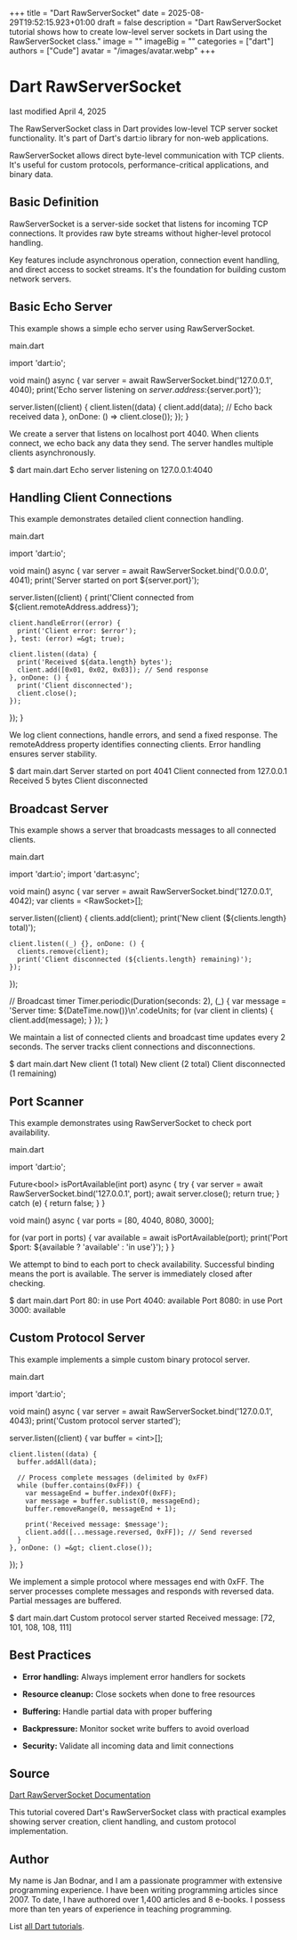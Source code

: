 +++
title = "Dart RawServerSocket"
date = 2025-08-29T19:52:15.923+01:00
draft = false
description = "Dart RawServerSocket tutorial shows how to create low-level server sockets in Dart using the RawServerSocket class."
image = ""
imageBig = ""
categories = ["dart"]
authors = ["Cude"]
avatar = "/images/avatar.webp"
+++

# Dart RawServerSocket

last modified April 4, 2025

The RawServerSocket class in Dart provides low-level TCP server
socket functionality. It's part of Dart's dart:io library for
non-web applications.

RawServerSocket allows direct byte-level communication with TCP clients. It's
useful for custom protocols, performance-critical applications, and binary data.

## Basic Definition

RawServerSocket is a server-side socket that listens for incoming
TCP connections. It provides raw byte streams without higher-level protocol
handling.

Key features include asynchronous operation, connection event handling, and
direct access to socket streams. It's the foundation for building custom
network servers.

## Basic Echo Server

This example shows a simple echo server using RawServerSocket.

main.dart
  

import 'dart:io';

void main() async {
  var server = await RawServerSocket.bind('127.0.0.1', 4040);
  print('Echo server listening on ${server.address}:${server.port}');

  server.listen((client) {
    client.listen((data) {
      client.add(data); // Echo back received data
    }, onDone: () =&gt; client.close());
  });
}

We create a server that listens on localhost port 4040. When clients connect,
we echo back any data they send. The server handles multiple clients
asynchronously.

$ dart main.dart
Echo server listening on 127.0.0.1:4040

## Handling Client Connections

This example demonstrates detailed client connection handling.

main.dart
  

import 'dart:io';

void main() async {
  var server = await RawServerSocket.bind('0.0.0.0', 4041);
  print('Server started on port ${server.port}');

  server.listen((client) {
    print('Client connected from ${client.remoteAddress.address}');
    
    client.handleError((error) {
      print('Client error: $error');
    }, test: (error) =&gt; true);
    
    client.listen((data) {
      print('Received ${data.length} bytes');
      client.add([0x01, 0x02, 0x03]); // Send response
    }, onDone: () {
      print('Client disconnected');
      client.close();
    });
  });
}

We log client connections, handle errors, and send a fixed response. The
remoteAddress property identifies connecting clients. Error handling ensures
server stability.

$ dart main.dart
Server started on port 4041
Client connected from 127.0.0.1
Received 5 bytes
Client disconnected

## Broadcast Server

This example shows a server that broadcasts messages to all connected clients.

main.dart
  

import 'dart:io';
import 'dart:async';

void main() async {
  var server = await RawServerSocket.bind('127.0.0.1', 4042);
  var clients = &lt;RawSocket&gt;[];
  
  server.listen((client) {
    clients.add(client);
    print('New client (${clients.length} total)');
    
    client.listen((_) {}, onDone: () {
      clients.remove(client);
      print('Client disconnected (${clients.length} remaining)');
    });
  });

  // Broadcast timer
  Timer.periodic(Duration(seconds: 2), (_) {
    var message = 'Server time: ${DateTime.now()}\n'.codeUnits;
    for (var client in clients) {
      client.add(message);
    }
  });
}

We maintain a list of connected clients and broadcast time updates every 2
seconds. The server tracks client connections and disconnections.

$ dart main.dart
New client (1 total)
New client (2 total)
Client disconnected (1 remaining)

## Port Scanner

This example demonstrates using RawServerSocket to check port availability.

main.dart
  

import 'dart:io';

Future&lt;bool&gt; isPortAvailable(int port) async {
  try {
    var server = await RawServerSocket.bind('127.0.0.1', port);
    await server.close();
    return true;
  } catch (e) {
    return false;
  }
}

void main() async {
  var ports = [80, 4040, 8080, 3000];
  
  for (var port in ports) {
    var available = await isPortAvailable(port);
    print('Port $port: ${available ? 'available' : 'in use'}');
  }
}

We attempt to bind to each port to check availability. Successful binding
means the port is available. The server is immediately closed after checking.

$ dart main.dart
Port 80: in use
Port 4040: available
Port 8080: in use
Port 3000: available

## Custom Protocol Server

This example implements a simple custom binary protocol server.

main.dart
  

import 'dart:io';

void main() async {
  var server = await RawServerSocket.bind('127.0.0.1', 4043);
  print('Custom protocol server started');

  server.listen((client) {
    var buffer = &lt;int&gt;[];
    
    client.listen((data) {
      buffer.addAll(data);
      
      // Process complete messages (delimited by 0xFF)
      while (buffer.contains(0xFF)) {
        var messageEnd = buffer.indexOf(0xFF);
        var message = buffer.sublist(0, messageEnd);
        buffer.removeRange(0, messageEnd + 1);
        
        print('Received message: $message');
        client.add([...message.reversed, 0xFF]); // Send reversed
      }
    }, onDone: () =&gt; client.close());
  });
}

We implement a simple protocol where messages end with 0xFF. The server
processes complete messages and responds with reversed data. Partial messages
are buffered.

$ dart main.dart
Custom protocol server started
Received message: [72, 101, 108, 108, 111]

## Best Practices

- **Error handling:** Always implement error handlers for sockets

- **Resource cleanup:** Close sockets when done to free resources

- **Buffering:** Handle partial data with proper buffering

- **Backpressure:** Monitor socket write buffers to avoid overload

- **Security:** Validate all incoming data and limit connections

## Source

[Dart RawServerSocket Documentation](https://api.dart.dev/stable/dart-io/RawServerSocket-class.html)

This tutorial covered Dart's RawServerSocket class with practical examples
showing server creation, client handling, and custom protocol implementation.

## Author

My name is Jan Bodnar, and I am a passionate programmer with extensive
programming experience. I have been writing programming articles since 2007.
To date, I have authored over 1,400 articles and 8 e-books. I possess more
than ten years of experience in teaching programming.

List [all Dart tutorials](/dart/).